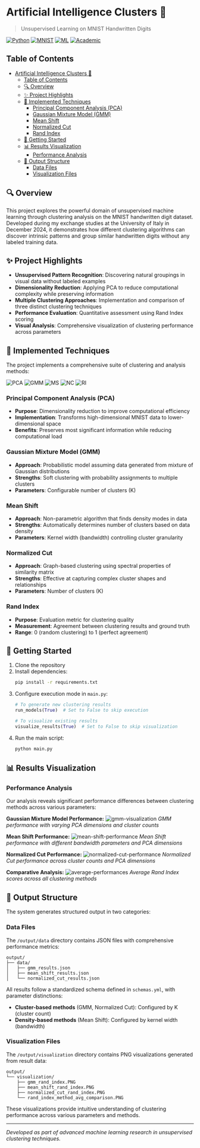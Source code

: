 # Artificial Intelligence Clusters 🧩

> Unsupervised Learning on MNIST Handwritten Digits

[![Python](https://img.shields.io/badge/Python-3.8%2B-blue)](https://www.python.org/)
[![MNIST](https://img.shields.io/badge/Dataset-MNIST-brightgreen)](http://yann.lecun.com/exdb/mnist/)
[![ML](https://img.shields.io/badge/Machine%20Learning-Clustering-orange)](https://en.wikipedia.org/wiki/Cluster_analysis)
[![Academic](https://img.shields.io/badge/Project-Academic-lightgrey)](Report.pdf)

## Table of Contents

- [Artificial Intelligence Clusters 🧩](#artificial-intelligence-clusters-)
  - [Table of Contents](#table-of-contents)
  - [🔍 Overview](#-overview)
  - [✨ Project Highlights](#-project-highlights)
  - [🧪 Implemented Techniques](#-implemented-techniques)
    - [Principal Component Analysis (PCA)](#principal-component-analysis-pca)
    - [Gaussian Mixture Model (GMM)](#gaussian-mixture-model-gmm)
    - [Mean Shift](#mean-shift)
    - [Normalized Cut](#normalized-cut)
    - [Rand Index](#rand-index)
  - [🚀 Getting Started](#-getting-started)
  - [📊 Results Visualization](#-results-visualization)
    - [Performance Analysis](#performance-analysis)
  - [📂 Output Structure](#-output-structure)
    - [Data Files](#data-files)
    - [Visualization Files](#visualization-files)

## 🔍 Overview

This project explores the powerful domain of unsupervised machine learning through clustering analysis on the MNIST handwritten digit dataset. Developed during my exchange studies at the University of Italy in December 2024, it demonstrates how different clustering algorithms can discover intrinsic patterns and group similar handwritten digits without any labeled training data.

## ✨ Project Highlights

- **Unsupervised Pattern Recognition**: Discovering natural groupings in visual data without labeled examples
- **Dimensionality Reduction**: Applying PCA to reduce computational complexity while preserving information
- **Multiple Clustering Approaches**: Implementation and comparison of three distinct clustering techniques
- **Performance Evaluation**: Quantitative assessment using Rand Index scoring
- **Visual Analysis**: Comprehensive visualization of clustering performance across parameters

## 🧪 Implemented Techniques

The project implements a comprehensive suite of clustering and analysis methods:

![PCA](https://img.shields.io/badge/Implemented-Principal%20Component%20Analysis-blue)
![GMM](https://img.shields.io/badge/Implemented-Gaussian%20Mixture%20Model-red)
![MS](https://img.shields.io/badge/Implemented-Mean%20Shift-green)
![NC](https://img.shields.io/badge/Implemented-Normalized%20Cut-purple)
![RI](https://img.shields.io/badge/Evaluation-Rand%20Index-yellow)

### Principal Component Analysis (PCA)
- **Purpose**: Dimensionality reduction to improve computational efficiency
- **Implementation**: Transforms high-dimensional MNIST data to lower-dimensional space
- **Benefits**: Preserves most significant information while reducing computational load

### Gaussian Mixture Model (GMM)
- **Approach**: Probabilistic model assuming data generated from mixture of Gaussian distributions
- **Strengths**: Soft clustering with probability assignments to multiple clusters
- **Parameters**: Configurable number of clusters (K)

### Mean Shift
- **Approach**: Non-parametric algorithm that finds density modes in data
- **Strengths**: Automatically determines number of clusters based on data density
- **Parameters**: Kernel width (bandwidth) controlling cluster granularity

### Normalized Cut
- **Approach**: Graph-based clustering using spectral properties of similarity matrix
- **Strengths**: Effective at capturing complex cluster shapes and relationships
- **Parameters**: Number of clusters (K)

### Rand Index
- **Purpose**: Evaluation metric for clustering quality
- **Measurement**: Agreement between clustering results and ground truth
- **Range**: 0 (random clustering) to 1 (perfect agreement)

## 🚀 Getting Started

1. Clone the repository
2. Install dependencies:
   ```bash
   pip install -r requirements.txt
   ```
3. Configure execution mode in `main.py`:
   ```python
   # To generate new clustering results
   run_models(True)  # Set to False to skip execution
   
   # To visualize existing results
   visualize_results(True)  # Set to False to skip visualization
   ```
4. Run the main script:
   ```bash
   python main.py
   ```

## 📊 Results Visualization

### Performance Analysis

Our analysis reveals significant performance differences between clustering methods across various parameters:

**Gaussian Mixture Model Performance:**
![gmm-visualization](output/visualization/gmm_rand_index.PNG)
*GMM performance with varying PCA dimensions and cluster counts*

**Mean Shift Performance:**
![mean-shift-performance](output/visualization/mean_shift_rand_index.PNG)
*Mean Shift performance with different bandwidth parameters and PCA dimensions*

**Normalized Cut Performance:**
![normalized-cut-performance](output/visualization/normalized_cut_rand_index.PNG)
*Normalized Cut performance across cluster counts and PCA dimensions*

**Comparative Analysis:**
![average-performances](output/visualization/rand_index_method_avg_comparison.PNG)
*Average Rand Index scores across all clustering methods*

## 📂 Output Structure

The system generates structured output in two categories:

### Data Files

The `/output/data` directory contains JSON files with comprehensive performance metrics:

```
output/
├── data/
│   ├── gmm_results.json
│   ├── mean_shift_results.json
│   └── normalized_cut_results.json
```

All results follow a standardized schema defined in `schemas.yml`, with parameter distinctions:
- **Cluster-based methods** (GMM, Normalized Cut): Configured by K (cluster count)
- **Density-based methods** (Mean Shift): Configured by kernel width (bandwidth)

### Visualization Files

The `/output/visualization` directory contains PNG visualizations generated from result data:

```
output/
└── visualization/
    ├── gmm_rand_index.PNG
    ├── mean_shift_rand_index.PNG
    ├── normalized_cut_rand_index.PNG
    └── rand_index_method_avg_comparison.PNG
```

These visualizations provide intuitive understanding of clustering performance across various parameters and methods.

---

*Developed as part of advanced machine learning research in unsupervised clustering techniques.*
